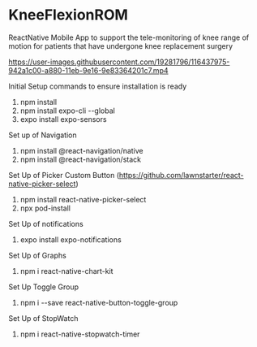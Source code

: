 # KneeFlexionROM
ReactNative Mobile App to support the tele-monitoring of knee range of motion for patients that have undergone knee replacement surgery


https://user-images.githubusercontent.com/19281796/116437975-942a1c00-a880-11eb-9e16-9e83364201c7.mp4

Initial Setup commands to ensure installation is ready

1) npm install
2) npm install expo-cli --global
3) expo install expo-sensors

Set up of Navigation
1) npm install @react-navigation/native
2) npm install @react-navigation/stack

Set Up of Picker Custom Button (https://github.com/lawnstarter/react-native-picker-select)
1) npm install react-native-picker-select
2) npx pod-install

Set Up of notifications
1) expo install expo-notifications

Set Up of Graphs
1) npm i react-native-chart-kit


Set Up Toggle Group
1) npm i --save react-native-button-toggle-group

Set Up of StopWatch
1) npm i react-native-stopwatch-timer